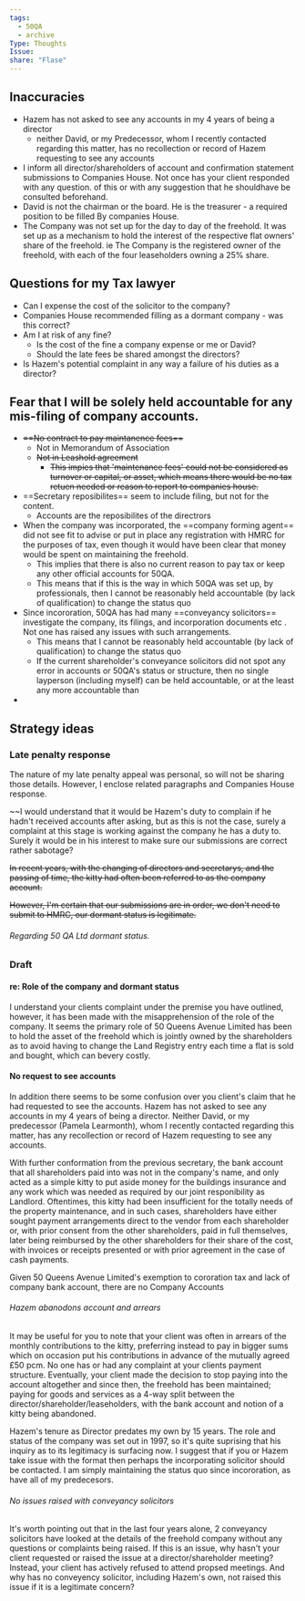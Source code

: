 ```yaml
---
tags:
  - 50QA
  - archive
Type: Thoughts
Issue: 
share: "Flase"
---
```


## Inaccuracies
- Hazem has not asked to see any accounts in my 4 years of being a director
	- neither David, or my Predecessor, whom I recently contacted regarding this matter,  has no recollection or record of Hazem requesting to see any accounts
- I inform all director/shareholders of account and confirmation statement submissions to Companies House. Not once has your client responded with any question. of this or with any suggestion that he shouldhave be consulted beforehand.
- David is not the chairman or the board. He is the treasurer - a required position to be filled By companies House. 
- The Company was not set up for the day to day of the freehold. It was set up as a mechanism to hold the interest of the respective flat owners' share of the freehold. ie The Company is the registered owner of the freehold, with each of the four leaseholders owning a 25% share. 

## Questions for my Tax lawyer
- Can I expense the cost of the solicitor to the company?
- Companies House recommended filling as a dormant company - was this correct?
- Am I at risk of any fine?
	- Is the cost of the fine a company expense or me or David?
	- Should the late fees be shared amongst the directors?
- Is Hazem's potential complaint in any way a failure of his duties as a director?

## Fear that I will be solely held accountable for any mis-filing of company accounts.

- ~~==No contract to pay maintanence fees==~~
	- Not in Memorandum of Association
	- ~~Not in Leashold agreement~~
		- ~~This impies that 'maintenance fees' could not be considered as turnover or capital, or asset, which means there would be no tax retuen needed or reason to report to companies house.~~
- ==Secretary reposibilites== seem to include filing, but not for the content.
	- Accounts are the reposibilites of the directrors
- When the company was incorporated, the ==company forming agent== did not see fit to advise or put in place any registration with HMRC for the purposes of tax, even though it would have been clear that money would be spent on maintaining the freehold.
	- This implies that there is also no current reason to pay tax or keep any other official accounts for 50QA.
	- This means  that if this is the way in which 50QA was set up, by professionals, then I cannot be reasonably held accountable (by lack of qualification) to change the status quo
- Since incororation, 50QA has had many ==conveyancy solicitors==  investigate the company, its filings, and incorporation documents etc . Not one has raised any issues with such arrangements.
	- This means  that I cannot be reasonably held accountable (by lack of qualification) to change the status quo
	- If the current shareholder's conveyance solicitors did not spot any error in accounts or 50QA's status or structure, then no single layperson (including myself) can be held accountable, or at the least any more accountable than 
- 
## Strategy ideas



### Late penalty response
The nature of my late penalty appeal was personal, so will not be sharing those details. However, I enclose related paragraphs and Companies House response. 


~~I would understand that it would be Hazem's duty to complain if he hadn't received accounts after asking, but as this is not the case, surely a complaint at this stage is working against the company he has a duty to. Surely it would be in his interest to make sure our submissions are correct rather sabotage?

~~In recent years, with the changing of directors and secretarys, and the passing of time, the kitty had often been referred to as the company account.~~ 



~~However, I'm certain that our submissions are in order, we don't need to submit to HMRC, our dormant status is legitimate.~~ 

###### Regarding 50 QA Ltd dormant status. 



### Draft

#### re: Role of the company and dormant status
I understand your clients complaint under the premise you have outlined, however, it has been made with the misapprehension of the role of the company. It seems the primary role of 50 Queens Avenue Limited has been to hold the asset of the freehold which is jointly owned by the shareholders as to avoid having to change the Land Registry entry each time a flat is sold and bought, which can  bevery costly.

#### No request to see accounts
In addition there seems to be some confusion over you client's claim that he had requested to see the accounts. Hazem has not asked to see any accounts in my 4 years of being a director.  Neither David, or my predecessor (Pamela Learmonth), whom I recently contacted regarding this matter, has any recollection or record of Hazem requesting to see any accounts.

With further conformation from the previous secretary, the bank account that all shareholders paid into was not in the company's name, and only acted as a simple kitty to put aside money for the buildings insurance and any work which was needed as required by our joint responibility as Landlord. Oftentimes, this kitty had been insufficient for the totally needs of the property maintenance, and in such cases, shareholders have either sought payment arrangements direct to the vendor from each shareholder or, with prior consent from the other shareholders, paid in full themselves, later being reimbursed by the other shareholders for their share of the cost, with invoices or receipts presented or with prior agreement in the case of cash payments. 

Given 50 Queens Avenue Limited's exemption to cororation tax and lack of company bank account, there are no Company Accounts 

###### Hazem abanodons account and arrears 
It may be useful for you to note that your client was often in arrears of the monthly contributions to the kitty, preferring instead to pay in bigger sums which on occasion put his contributions in advance of the mutually agreed £50 pcm. No one has or had any complaint at your clients payment structure. Eventually, your client made the decision to stop paying into the account altogether and since then, the freehold has been maintained; paying for goods and services as a 4-way split between the director/shareholder/leaseholders, with the bank account and notion of a kitty being abandoned.

Hazem's tenure as Director predates my own by 15 years. The role and status of the company was set out in 1997, so it's quite suprising that his inquiry as to its legitimacy is surfacing now. I suggest that if you or Hazem take issue with the format then perhaps the incorporating solicitor should be contacted. I am simply maintaining the status quo since incororation, as have all of my predecesors. 

###### No issues raised with conveyancy solicitors
It's worth pointing out that in the last four years alone, 2 conveyancy solicitors have looked at the details of the freehold company without any questions or complaints being raised. If this is an issue, why hasn't your client requested or raised the issue at a director/shareholder meeting? Instead, your client has actively refused to attend propsed meetings. And why has no conveyency solicitor, including Hazem's own, not raised this issue if it is a legitimate concern?

